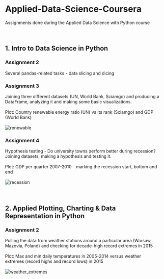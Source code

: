 # Applied-Data-Science-Coursera
Assignments done during the Applied Data Science with Python course
<br/>
<br/>
<br/>
## 1. Intro to Data Science in Python

### Assignment 2
Several pandas-related tasks - data slicing and dicing

### Assignment 3
Joining three different datasets (UN, World Bank, Sciamgo) and producing a DataFrame, analyzing it and making some basic visualizations. 
<br/><br/>
Plot: Country renewable energy ratio (UN) vs its rank (Sciamgo) and GDP (World Bank)
<br/><br/>
![renewable](https://user-images.githubusercontent.com/23619663/38130664-412d39fe-3404-11e8-86f4-c7a878ff26b9.png)

### Assignment 4
Hypothesis testing - Do university towns perform better during recession? Joining datasets, making a hypothesis and testing it.
<br/><br/>
Plot: GDP per quarter 2007-2010 - marking the recession start, bottom and end
<br/><br/>
![recession](https://user-images.githubusercontent.com/23619663/38130665-4148fd24-3404-11e8-87aa-b031fc00b619.png)
<br/>
<br/>
<br/>
## 2. Applied Plotting, Charting & Data Representation in Python

### Assignment 2
Pulling the data from weather stations around a particular area (Warsaw, Mazovia, Poland) and checking for decade-high record extremes in 2015
<br/><br/>
Plot: Max and min daily temperatures in 2005-2014 versus weather extremes (record highs and record lows) in 2015
<br/><br/>
![weather_extremes](https://raw.githubusercontent.com/kuba-siekierzynski/Applied-Data-Science-Coursera/master/2.%20Applied%20Plotting%2C%20Charting%20%26%20Data%20Representation%20in%20Python/weather_extremes_in_Poland_2015.png)
